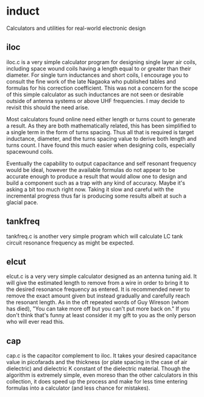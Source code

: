 # induct
Calculators and utilities for real-world electronic design

## iloc
iloc.c is a very simple calculator program for designing single layer air coils,
including space wound coils having a length equal to or greater than their
diameter. For single turn inductances and short coils, I encourage you to
consult the fine work of the late Nagaoka who published tables and formulas for
his correction coefficient. This was not a concern for the scope of this simple
calculator as such inductances are not seen or desirable outside of antenna
systems or above UHF frequencies. I may decide to revisit this should the need
arise.

Most calculators found online need either length or turns count to generate a
result. As they are both mathematically related, this has been simplified to a
single term in the form of turns spacing. Thus all that is required is target
inductance, diameter, and the turns spacing value to derive both length and
turns count. I have found this much easier when designing coils, especially
spacewound coils.

Eventually the capability to output capacitance and self resonant frequency
would be ideal, however the available formulas do not appear to be accurate
enough to produce a result that would allow one to design and build a component
such as a trap with any kind of accuracy. Maybe it's asking a bit too much right
now. Taking it slow and careful with the incremental progress thus far is
producing some results albeit at such a glacial pace.

## tankfreq
tankfreq.c is another very simple program which will calculate LC tank circuit
resonance frequency as might be expected. 

## elcut
elcut.c is a very very simple calculator designed as an antenna tuning aid. It
will give the estimated length to remove from a wire in order to bring it to the
desired resonance frequency as entered. It is recommended never to remove the
exact amount given but instead gradually and carefully reach the resonant
length. As in the oft repeated words of Guy Wireson (whom has died), "You can
take more off but you can't put more back on." If you don't think that's funny
at least consider it my gift to you as the only person who will ever read this.

## cap
cap.c is the capacitor complement to iloc. It takes your desired capacitance
value in picofarads and the thickness (or plate spacing in the case of air
dielectric) and dielectric K constant of the dielectric material. Though the
algorithm is extremely simple, even moreso than the other calculators in this
collection, it does speed up the process and make for less time entering
formulas into a calculator (and less chance for mistakes).
